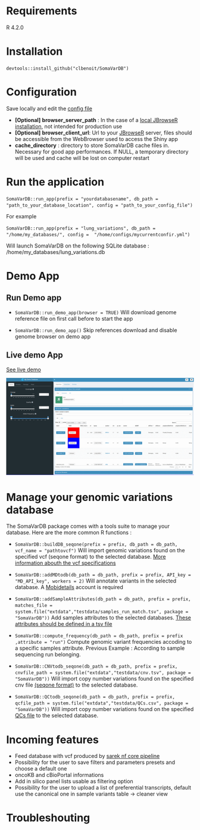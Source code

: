 
# Requirements

R 4.2.0

# Installation

`devtools::install_github("clbenoit/SomaVarDB")`

# Configuration

Save locally and edit the [config file](inst/golem-config.yml)

  - **[Optional]** **browser_server_path** :  In the case of a [local JBrowseR installation](https://gmod.github.io/JBrowseR/articles/creating-urls.html#using-local-data), not intended for production use
  - **[Optional]** **browser_client_url**: Url to your [JBrowseR](https://github.com/GMOD/JBrowseR) server, files should be accessible from the WebBrowser used to access the Shiny app
  - **cache_directory** : directory to store SomaVarDB cache files in. Necessary for good app performances. If NULL, a temporary directory will be used and cache will be lost on computer restart

# Run the application

`SomaVarDB::run_app(prefix = "yourdatabasename", db_path = "path_to_your_database_location", config = "path_to_your_config_file")`

For example 

`SomaVarDB::run_app(prefix = "lung_variations", db_path = "/home/my_databases/", config =  "/home/configs/mycurrentconfir.yml")`

Will launch SomaVarDB on the following SQLite database : /home/my_databases/lung_variations.db

# Demo App

## Run Demo app

- `SomaVarDB::run_demo_app(browser = TRUE)` Will download genome reference file on first call before to start the app

- `SomaVarDB::run_demo_app()` Skip references download and disable genome browser on demo app

## Live demo App

<a href="https://omicsverse.fr/app/SomaVarDB" target="_blank">See live demo</a>

![](inst/app/www/somavardb.gif)

# Manage your genomic variations database

The SomaVarDB package comes with a tools suite to manage your database. Here are the more common R functions : 

- `SomaVarDB::buildDB_seqone(prefix = prefix, db_path = db_path, vcf_name = "pathtovcf")` Will import genomic variations found on the specified vcf (seqone format) to the selected database. [More information abouth the vcf specifications](inst/extdata/testdata/README.md)

- `SomaVarDB::addMDtodb(db_path = db_path, prefix = prefix, API_key = "MD_API_key", workers = 2)` Will annotate variants in the selected database. A [Mobidetails](https://mobidetails.iurc.montp.inserm.fr/MD) account is required
  
- `SomaVarDB::addSampleAttributes(db_path = db_path, prefix = prefix, matches_file = system.file("extdata","testdata/samples_run_match.tsv", package = "SomaVarDB"))` Add samples attributes to the selected databases. [These attributes should be defined in a tsv file ](inst/extdata/testdata/samples_run_match.tsv)

- `SomaVarDB::compute_frequency(db_path = db_path, prefix = prefix ,attribute = "run")` Compute genomic variant frequencies accoding to a specific samples attribute. Previous Example : According to sample sequencing run belonging.

- `SomaVarDB::CNVtodb_seqone(db_path = db_path, prefix = prefix, cnvfile_path = system.file("extdata","testdata/cnv.tsv", package = "SomaVarDB"))` Will import copy number variations found on the specified cnv file [(seqone format)](inst/extdata/testdata/cnv.tsv) to the selected database. 

- `SomaVarDB::QCtodb_seqone(db_path = db_path, prefix = prefix, qcfile_path = system.file("extdata","testdata/QCs.csv", package = "SomaVarDB"))` Will import copy number variations found on the specified [QCs file](inst/extdata/testdata/QCs.tsv) to the selected database. 

# Incoming features

- Feed database with vcf produced by [sarek nf core pipeline](https://nf-co.re/sarek/3.2.3)
- Possibility for the user to save filters and parameters presets and choose a default one 
- oncoKB and cBioPortal informations 
- Add in silico panel lists usable as filtering option
- Possibility for the user to upload a list of preferential transcripts, default use the canonical one in sample variants table -> cleaner view

# Troubleshouting

